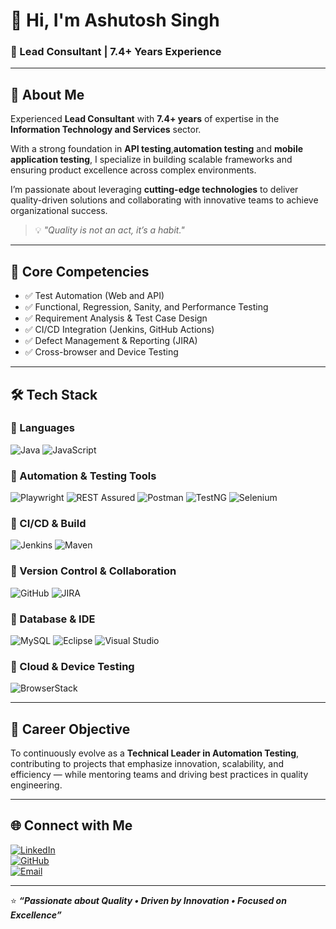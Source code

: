 # 👋 Hi, I'm Ashutosh Singh  

### 💼 Lead Consultant | 7.4+ Years Experience  

---

## 🚀 About Me  
Experienced **Lead Consultant** with **7.4+ years** of expertise in the **Information Technology and Services** sector.  

With a strong foundation in **API testing**,**automation testing** and **mobile application testing**, I specialize in building scalable frameworks and ensuring product excellence across complex environments.  

I’m passionate about leveraging **cutting-edge technologies** to deliver quality-driven solutions and collaborating with innovative teams to achieve organizational success.  

> 💡 *"Quality is not an act, it’s a habit."*

---

## 🧠 Core Competencies  
- ✅ Test Automation (Web and API)  
- ✅ Functional, Regression, Sanity, and Performance Testing  
- ✅ Requirement Analysis & Test Case Design  
- ✅ CI/CD Integration (Jenkins, GitHub Actions)  
- ✅ Defect Management & Reporting (JIRA)  
- ✅ Cross-browser and Device Testing  

---

## 🛠️ Tech Stack  

### 🔹 Languages  
![Java](https://img.shields.io/badge/Code-Java-blue?logo=openjdk&logoColor=white)
![JavaScript](https://img.shields.io/badge/Code-JavaScript-yellow?logo=javascript&logoColor=white)

### 🔹 Automation & Testing Tools  
![Playwright](https://img.shields.io/badge/Automation-Playwright-purple?logo=playwright&logoColor=white)
![REST Assured](https://img.shields.io/badge/API-REST%20Assured-orange)
![Postman](https://img.shields.io/badge/API-Postman-FF6C37?logo=postman&logoColor=white)
![TestNG](https://img.shields.io/badge/Framework-TestNG-red)
![Selenium](https://img.shields.io/badge/Automation-Selenium-green?logo=selenium&logoColor=white)

### 🔹 CI/CD & Build  
![Jenkins](https://img.shields.io/badge/CI%2FCD-Jenkins-D24939?logo=jenkins&logoColor=white)
![Maven](https://img.shields.io/badge/Build-Maven-C71A36?logo=apachemaven&logoColor=white)

### 🔹 Version Control & Collaboration  
![GitHub](https://img.shields.io/badge/Version%20Control-GitHub-181717?logo=github&logoColor=white)
![JIRA](https://img.shields.io/badge/Project%20Management-JIRA-0052CC?logo=jira&logoColor=white)

### 🔹 Database & IDE  
![MySQL](https://img.shields.io/badge/Database-MySQL-4479A1?logo=mysql&logoColor=white)
![Eclipse](https://img.shields.io/badge/IDE-Eclipse-2C2255?logo=eclipse&logoColor=white)
![Visual Studio](https://img.shields.io/badge/IDE-Visual%20Studio-5C2D91?logo=visualstudio&logoColor=white)

### 🔹 Cloud & Device Testing  
![BrowserStack](https://img.shields.io/badge/Cloud%20Testing-BrowserStack-FF6C37?logo=browserstack&logoColor=white)

---

## 🎯 Career Objective  
To continuously evolve as a **Technical Leader in Automation Testing**, contributing to projects that emphasize innovation, scalability, and efficiency — while mentoring teams and driving best practices in quality engineering.

---

## 🌐 Connect with Me  
[![LinkedIn](https://img.shields.io/badge/LinkedIn-Ashutosh%20Singh-blue?logo=linkedin&logoColor=white)](https://www.linkedin.com/in/ashutosh-singh-172a3774/)  
[![GitHub](https://img.shields.io/badge/GitHub-AshutoshSingh-black?logo=github&logoColor=white)](https://github.com/01ashu31)  
[![Email](https://img.shields.io/badge/Email-ashutosh.singh%40email.com-red?logo=gmail&logoColor=white)](mailto:01ashu31@gmail.com)

---

⭐ **_“Passionate about Quality • Driven by Innovation • Focused on Excellence”_**
